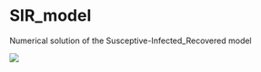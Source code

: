 # SIR_model
Numerical solution of the Susceptive-Infected_Recovered model

<img src="https://render.githubusercontent.com/render/math?math=e^{i \pi} = -1">

